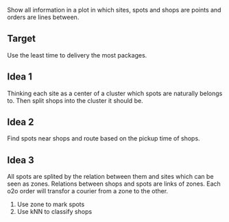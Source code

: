   Show all information in a plot in which sites, spots and shops are points and orders are lines between.

## Target
  Use the least time to delivery the most packages.

## Idea 1
  Thinking each site as a center of a cluster which spots are naturally belongs to. Then split shops into the cluster it should be.

## Idea 2
  Find spots near shops and route based on the pickup time of shops.

## Idea 3
  All spots are splited by the relation between them and sites which can be seen as zones. Relations between shops and spots are links of zones. Each o2o order will transfor a courier from a zone to the other.
  
  1. Use zone to mark spots
  2. Use kNN to classify shops
